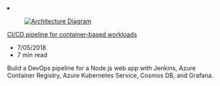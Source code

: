 <!-- This file is automatically generated by build/architectures/build_index.py. Any updates will be lost. -->

<!-- markdownlint-disable MD033 -->

<li class="grid-item item-column" data-categories="Containers DevOps Featured Compute ">
<article class="card">
    <div class="card-header has-margin-bottom-none" aria-hidden="true">
        <figure class="image diagram has-height-175 has-overflow-hidden level">
            <a href="/azure/architecture/example-scenario/apps/devops-with-aks"><img src="/azure/architecture/browse/thumbs/devops-with-aks.png" class="diagram" alt="Architecture Diagram" data-linktype="relative-path"></a>
        </figure>
    </div>
    <div class="card-content">
        <a class="card-content-title has-margin-top-none" href="/azure/architecture/example-scenario/apps/devops-with-aks">
            <p>CI/CD pipeline for container-based workloads</p>
        </a>
        <ul class="card-content-metadata">
            <li>7/05/2018</li>
            <li>7 min read</li>
        </ul>
        <p class="card-content-description">Build a DevOps pipeline for a Node.js web app with Jenkins, Azure Container Registry, Azure Kubernetes Service, Cosmos DB, and Grafana.</p>
        <div class="bottom-to-top-fade is-hidden-mobile"></div>
    </div>
</article>
</li>
